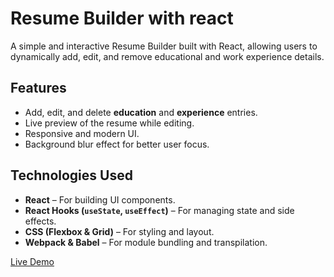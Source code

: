 # Resume Builder with react

A simple and interactive Resume Builder built with React, allowing users to dynamically add, edit, and remove educational and work experience details.

## Features
- Add, edit, and delete **education** and **experience** entries.
- Live preview of the resume while editing.
- Responsive and modern UI.
- Background blur effect for better user focus.

## Technologies Used
- **React** – For building UI components.
- **React Hooks (`useState`, `useEffect`)** – For managing state and side effects.
- **CSS (Flexbox & Grid)** – For styling and layout.
- **Webpack & Babel** – For module bundling and transpilation.


[Live Demo](https://generate-cv-top.netlify.app/)